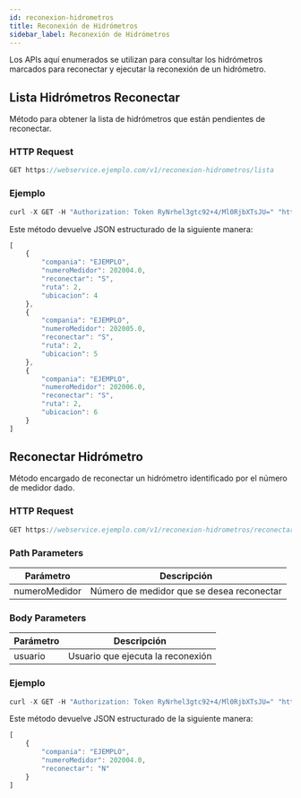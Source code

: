 ```yaml
---
id: reconexion-hidrometros
title: Reconexión de Hidrómetros
sidebar_label: Reconexión de Hidrómetros
---
```


Los APIs aquí enumerados se utilizan para consultar los hidrómetros marcados para reconectar y ejecutar la reconexión de un hidrómetro.

## Lista Hidrómetros Reconectar

Método para obtener la lista de hidrómetros que están pendientes de reconectar.

### HTTP Request

```javascript
GET https://webservice.ejemplo.com/v1/reconexion-hidrometros/lista
```

### Ejemplo

```javascript
curl -X GET -H "Authorization: Token RyNrhel3gtc92+4/Ml0RjbXTsJU=" "https://webservice.ejemplo.com/v1/reconexion-hidrometros/lista"
```

Este método devuelve JSON estructurado de la siguiente manera:

```javascript
[
    {
        "compania": "EJEMPLO",
        "numeroMedidor": 202004.0,
        "reconectar": "S",
        "ruta": 2,
        "ubicacion": 4
    },
    {
        "compania": "EJEMPLO",
        "numeroMedidor": 202005.0,
        "reconectar": "S",
        "ruta": 2,
        "ubicacion": 5
    },
    {
        "compania": "EJEMPLO",
        "numeroMedidor": 202006.0,
        "reconectar": "S",
        "ruta": 2,
        "ubicacion": 6
    }
]
```

## Reconectar Hidrómetro

Método encargado de reconectar un hidrómetro identificado por el número de medidor dado.

### HTTP Request

```javascript
GET https://webservice.ejemplo.com/v1/reconexion-hidrometros/reconectar/[numeroMedidor]
```

### Path Parameters

| Parámetro      |     Descripción      |
| -------------- | -------------------- |
| numeroMedidor | Número de medidor que se desea reconectar  |

### Body Parameters

| Parámetro      |     Descripción      |
| -------------- | -------------------- |
| usuario | Usuario que ejecuta la reconexión  |

### Ejemplo

```javascript
curl -X GET -H "Authorization: Token RyNrhel3gtc92+4/Ml0RjbXTsJU=" "https://webservice.ejemplo.com/v1/reconexion-hidrometros/reconectar/202004" -d '{"usuario":"us_18018"}'
```

Este método devuelve JSON estructurado de la siguiente manera:

```javascript
[
    {
        "compania": "EJEMPLO",
        "numeroMedidor": 202004.0,
        "reconectar": "N"
    }
]
```
